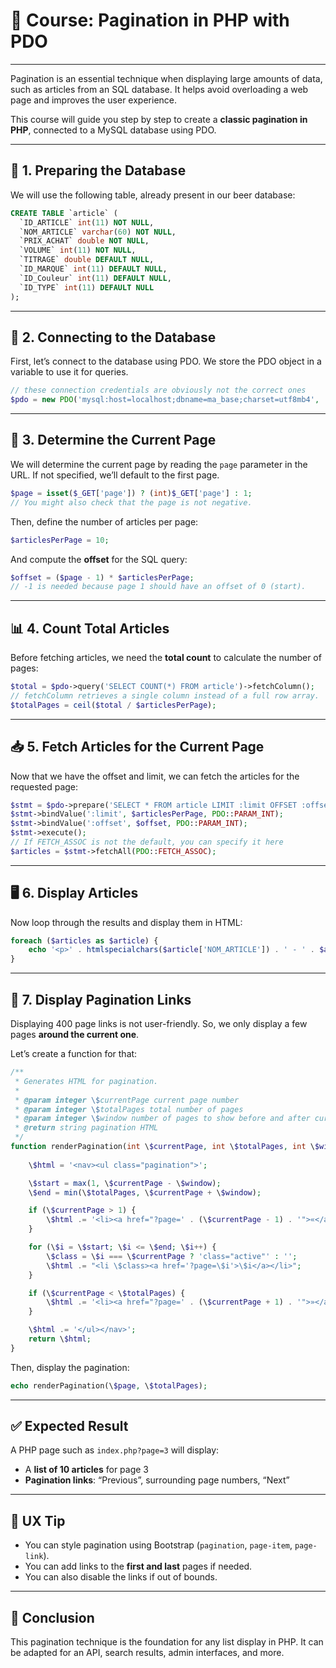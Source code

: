 # 📘 Course: Pagination in PHP with PDO

---

Pagination is an essential technique when displaying large amounts of data, such as articles from an SQL database. It helps avoid overloading a web page and improves the user experience.

This course will guide you step by step to create a **classic pagination in PHP**, connected to a MySQL database using PDO.

---

## 🧱 1. Preparing the Database

We will use the following table, already present in our beer database:

```sql
CREATE TABLE `article` (
  `ID_ARTICLE` int(11) NOT NULL,
  `NOM_ARTICLE` varchar(60) NOT NULL,
  `PRIX_ACHAT` double NOT NULL,
  `VOLUME` int(11) NOT NULL,
  `TITRAGE` double DEFAULT NULL,
  `ID_MARQUE` int(11) DEFAULT NULL,
  `ID_Couleur` int(11) DEFAULT NULL,
  `ID_TYPE` int(11) DEFAULT NULL
);
```

---

## 🔌 2. Connecting to the Database

First, let’s connect to the database using PDO. We store the PDO object in a variable to use it for queries.

```php
// these connection credentials are obviously not the correct ones
$pdo = new PDO('mysql:host=localhost;dbname=ma_base;charset=utf8mb4', 'user', 'password');
```

---

## 🔢 3. Determine the Current Page

We will determine the current page by reading the `page` parameter in the URL. If not specified, we’ll default to the first page.

```php
$page = isset($_GET['page']) ? (int)$_GET['page'] : 1;
// You might also check that the page is not negative.
```

Then, define the number of articles per page:

```php
$articlesPerPage = 10;
```

And compute the **offset** for the SQL query:

```php
$offset = ($page - 1) * $articlesPerPage;
// -1 is needed because page 1 should have an offset of 0 (start).
```

---

## 📊 4. Count Total Articles

Before fetching articles, we need the **total count** to calculate the number of pages:

```php
$total = $pdo->query('SELECT COUNT(*) FROM article')->fetchColumn();
// fetchColumn retrieves a single column instead of a full row array.
$totalPages = ceil($total / $articlesPerPage);
```

---

## 📥 5. Fetch Articles for the Current Page

Now that we have the offset and limit, we can fetch the articles for the requested page:

```php
$stmt = $pdo->prepare('SELECT * FROM article LIMIT :limit OFFSET :offset');
$stmt->bindValue(':limit', $articlesPerPage, PDO::PARAM_INT);
$stmt->bindValue(':offset', $offset, PDO::PARAM_INT);
$stmt->execute();
// If FETCH_ASSOC is not the default, you can specify it here
$articles = $stmt->fetchAll(PDO::FETCH_ASSOC);
```

---

## 🖥️ 6. Display Articles

Now loop through the results and display them in HTML:

```php
foreach ($articles as $article) {
    echo '<p>' . htmlspecialchars($article['NOM_ARTICLE']) . ' - ' . $article['PRIX_ACHAT'] . ' €</p>';
}
```

---

## 🔁 7. Display Pagination Links

Displaying 400 page links is not user-friendly. So, we only display a few pages **around the current one**.

Let’s create a function for that:

```php
/**
 * Generates HTML for pagination.
 *
 * @param integer \$currentPage current page number
 * @param integer \$totalPages total number of pages
 * @param integer \$window number of pages to show before and after current page
 * @return string pagination HTML
 */
function renderPagination(int \$currentPage, int \$totalPages, int \$window = 2): string {
    
    \$html = '<nav><ul class="pagination">';

    \$start = max(1, \$currentPage - \$window);
    \$end = min(\$totalPages, \$currentPage + \$window);

    if (\$currentPage > 1) {
        \$html .= '<li><a href="?page=' . (\$currentPage - 1) . '">«</a></li>';
    }

    for (\$i = \$start; \$i <= \$end; \$i++) {
        \$class = \$i === \$currentPage ? 'class="active"' : '';
        \$html .= "<li \$class><a href='?page=\$i'>\$i</a></li>";
    }

    if (\$currentPage < \$totalPages) {
        \$html .= '<li><a href="?page=' . (\$currentPage + 1) . '">»</a></li>';
    }

    \$html .= '</ul></nav>';
    return \$html;
}
```

Then, display the pagination:

```php
echo renderPagination(\$page, \$totalPages);
```

---

## ✅ Expected Result

A PHP page such as `index.php?page=3` will display:

- A **list of 10 articles** for page 3
- **Pagination links**: “Previous”, surrounding page numbers, “Next”

---

## 🧠 UX Tip

- You can style pagination using Bootstrap (`pagination`, `page-item`, `page-link`).
- You can add links to the **first and last** pages if needed.
- You can also disable the links if out of bounds.

---

## 🏁 Conclusion

This pagination technique is the foundation for any list display in PHP. It can be adapted for an API, search results, admin interfaces, and more.
